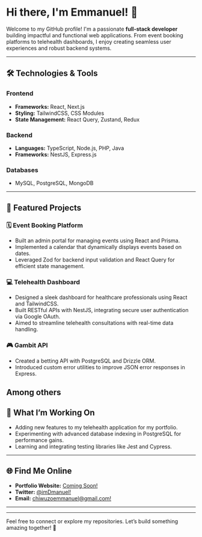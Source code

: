 # Hi there, I'm Emmanuel! 👋

Welcome to my GitHub profile! I'm a passionate **full-stack developer** building impactful and functional web applications. From event booking platforms to telehealth dashboards, I enjoy creating seamless user experiences and robust backend systems.

---

## 🛠️ Technologies & Tools

### **Frontend**
- **Frameworks:** React, Next.js
- **Styling:** TailwindCSS, CSS Modules
- **State Management:** React Query, Zustand, Redux

### **Backend**
- **Languages:** TypeScript, Node.js, PHP, Java
- **Frameworks:** NestJS, Express.js

### **Databases**
- MySQL, PostgreSQL, MongoDB

---

## 📂 Featured Projects

### 🗓️ **Event Booking Platform**
- Built an admin portal for managing events using React and Prisma.
- Implemented a calendar that dynamically displays events based on dates.
- Leveraged Zod for backend input validation and React Query for efficient state management.

### 💻 **Telehealth Dashboard**
- Designed a sleek dashboard for healthcare professionals using React and TailwindCSS.
- Built RESTful APIs with NestJS, integrating secure user authentication via Google OAuth.
- Aimed to streamline telehealth consultations with real-time data handling.

### 🎮 **Gambit API**
- Created a betting API with PostgreSQL and Drizzle ORM.
- Introduced custom error utilities to improve JSON error responses in Express.

Among others
---

## 🌟 What I’m Working On
- Adding new features to my telehealth application for my portfolio.
- Experimenting with advanced database indexing in PostgreSQL for performance gains.
- Learning and integrating testing libraries like Jest and Cypress.

---

## 🌐 Find Me Online
- **Portfolio Website:** [Coming Soon!](#)
- **Twitter:** [@imDmanuel!](https://x.com/im_dmanuel)
- **Email:** [chiwuzoemmanuel@gmail.com!](mailto:chiwuzoemmanuel@gmail.com)
<!-- - **Instagram:** [@yourusername](https://www.instagram.com/yourusername) -->

---

<!-- ## 📈 GitHub Stats
![Pablo's GitHub stats](https://github-readme-stats.vercel.app/api?username=imDmanuel&show_icons=true&theme=radical) -->

---

Feel free to connect or explore my repositories. Let’s build something amazing together! 🚀

